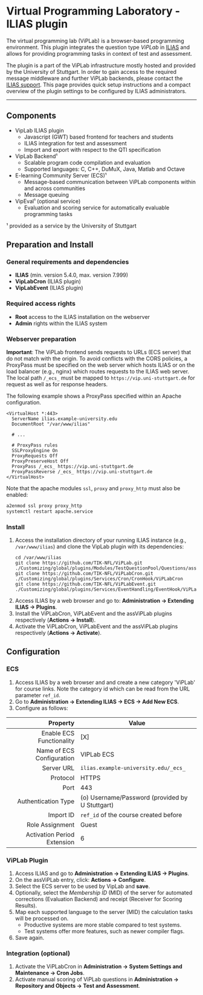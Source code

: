 # Virtual Programming Laboratory - ILIAS plugin

The virtual programming lab (ViPLab) is a browser-based programming environment.
This plugin integrates the question type _ViPLab_ in [ILIAS](https://www.ilias.de/) and allows for providing
programming tasks in context of test and assessment.  

The plugin is a part of the ViPLab infrastructure mostly hosted and provided by the University of Stuttgart.
In order to gain access to the required message middleware and further ViPLab backends, please contact
the [ILIAS support](mailto:ilias-support@tik.uni-stuttgart.de).
This page provides quick setup instructions and a compact overview of the plugin settings to be configured by
ILIAS administrators. 

---

## Components

- VipLab ILIAS plugin
    - Javascript (GWT) based frontend for teachers and students
    - ILIAS integration for test and assessment
    - Import and export with respect to the QTI specification
- VipLab Backend¹
    - Scalable program code compilation and evaluation
    - Supported languages: C, C++, DuMuX, Java, Matlab and Octave
- E-learning Community Server (ECS)¹
    - Message-based communication between ViPLab components within and across communities
    - Message queuing
- VipEval¹  (optional service)
    - Evaluation and scoring service for automatically evaluable programming tasks

¹ provided as a service by the University of Stuttgart

## Preparation and Install

### General requirements and dependencies
- **ILIAS** (min. version 5.4.0,  max. version 7.999)
- **VipLabCron**  (ILIAS plugin)
- **VipLabEvent**  (ILIAS plugin)

### Required access rights
- **Root**  access to the ILIAS installation on the webserver
- **Admin**  rights within the ILIAS system

### Webserver preparation
**Important**:  The ViPLab frontend sends requests to URLs (ECS server) that do not match with the origin. To avoid conflicts with the CORS policies, a ProxyPass must be specified on the web server which hosts ILIAS or on the load balancer (e.g., nginx) which routes requests to the ILIAS web server. The local path `/_ecs_`  must be mapped to `https://vip.uni-stuttgart.de` for request as well as for response headers.

The following example shows a ProxyPass specified within an Apache configuration.

```editorconfig
<VirtualHost *:443>
  ServerName ilias.example-university.edu
  DocumentRoot "/var/www/ilias"
 
  # ...
 
  # ProxyPass rules
  SSLProxyEngine On
  ProxyRequests Off
  ProxyPreserveHost Off
  ProxyPass /_ecs_ https://vip.uni-stuttgart.de
  ProxyPassReverse /_ecs_ https://vip.uni-stuttgart.de
</VirtualHost>
```

Note that the apache modules `ssl`, `proxy`  and `proxy_http` must also be enabled:
```bash
a2enmod ssl proxy proxy_http
systemctl restart apache.service
```

### Install
1. Access the installation directory of your running ILIAS instance (e.g.,  `/var/www/ilias`) and clone the VipLab plugin with its dependencies:  
    ```
    cd /var/www/ilias
    git clone https://github.com/TIK-NFL/ViPLab.git ./Customizing/global/plugins/Modules/TestQuestionPool/Questions/assViPLab
    git clone https://github.com/TIK-NFL/ViPLabCron.git ./Customizing/global/plugins/Services/Cron/CronHook/ViPLabCron
    git clone https://github.com/TIK-NFL/ViPLabEvent.git ./Customizing/global/plugins/Services/EventHandling/EventHook/ViPLabEvent
    ```
2. Access ILIAS by a web browser and go to:  **Administration  →  Extending ILIAS  →  Plugins**.
3. Install the ViPLabCron, ViPLabEvent  and the assViPLab plugins respectively (**Actions → Install**).
4. Activate the ViPLabCron, ViPLabEvent  and the assViPLab plugins respectively (**Actions → Activate**).

## Configuration

### ECS
1. Access ILIAS by a web browser and and create a new category 'ViPLab' for course links. Note the category id which can be read from the URL parameter `ref_id`.
2. Go to  **Administration  →  Extending ILIAS  →  ECS →  Add New ECS**.
3. Configure as follows:

|                    Property | Value                                           |
|----------------------------:|-------------------------------------------------|
|    Enable ECS Functionality | [X]                                             |
|   Name of ECS Configuration | VIPLab ECS                                      |
|                  Server URL | `ilias.example-university.edu/_ecs_`            |
|                    Protocol | HTTPS                                           |
|                        Port | 443                                             |
|         Authentication Type | (o) Username/Password (provided by U Stuttgart) |
|                   Import ID | `ref_id`  of the course created before          |
|             Role Assignment | Guest                                           |
| Activation Period Extension | 6                                               |

### ViPLab Plugin
1. Access ILIAS and go to  **Administration  →  Extending ILIAS  →  Plugins**.
2. On the  assViPLab  entry, click:  **Actions  →  Configure**.
3. Select the  ECS server  to be used by VipLab and **save**.
4. Optionally, select the  _Membership ID_  (MID) of the server for automated corrections (Evaluation Backend) and receipt (Receiver for Scoring Results).
5. Map each supported language to the server (MID) the calculation tasks will be processed on.
   - Productive systems are more stable compared to test systems.
   - Test systems offer more features, such as newer compiler flags.
6. Save again.

### Integration (optional)
1. Activate the ViPLabCron in **Administration → System Settings and Maintenance → Cron Jobs**.
2. Activate manual scoring of ViPLab questions in **Administration → Repository and Objects → Test and Assessment**.
